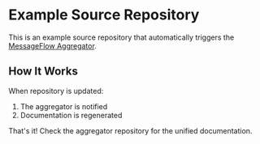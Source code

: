# Example Source Repository

This is an example source repository that automatically triggers the [MessageFlow Aggregator](https://github.com/holydocs/messageflow-aggregator-workflow-example).

## How It Works

When repository is updated:
1. The aggregator is notified
2. Documentation is regenerated

That's it! Check the aggregator repository for the unified documentation.
